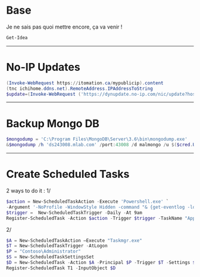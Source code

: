 <!-- TITLE: Powershell -->
<!-- SUBTITLE: Stuff PowerShell -->

# Base

Je ne sais pas quoi mettre encore, ça va venir !


```powershell
Get-Idea
```


-----


# No-IP Updates

```powershell
(Invoke-WebRequest https://itomation.ca/mypublicip).content
(tnc ichihome.ddns.net).RemoteAddress.IPAddressToString
$update=(Invoke-WebRequest ('https://dynupdate.no-ip.com/nic/update?hostname='+$HostRecord + '&myip='+$IPAddress) -Credential $Cred).content 
```


-----


# Backup Mongo DB
```powershell
$mongodump = 'C:\Program Files\MongoDB\Server\3.6\bin\mongodump.exe'
&$mongodump /h 'ds243008.mlab.com' /port:43008 /d malmongo /u $($cred.UserName) /p $($cred.GetNetworkCredential().password) /o D:\Backup\Mongo
```


-----


# Create Scheduled Tasks
2 ways to do it :
1/
```powershell
$action = New-ScheduledTaskAction -Execute 'Powershell.exe' `
-Argument '-NoProfile -WindowStyle Hidden -command "& {get-eventlog -logname Application -After ((get-date).AddDays(-1)) | Export-Csv -Path c:\fso\applog.csv -Force -NoTypeInformation}"'
$trigger =  New-ScheduledTaskTrigger -Daily -At 9am
Register-ScheduledTask -Action $action -Trigger $trigger -TaskName "AppLog" -Description "Daily dump of Applog"
```

2/
```powershell
$A = New-ScheduledTaskAction –Execute "Taskmgr.exe"
$T = New-ScheduledTaskTrigger -AtLogon
$P = "Contoso\Administrator"
$S = New-ScheduledTaskSettingsSet
$D = New-ScheduledTask -Action $A -Principal $P -Trigger $T -Settings $S
Register-ScheduledTask T1 -InputObject $D
```